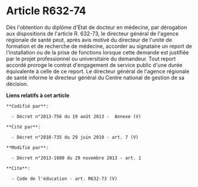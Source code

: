 # Article R632-74

Dès l'obtention du diplôme d'Etat de docteur en médecine, par dérogation aux dispositions de l'article R. 632-73, le
directeur général de l'agence régionale de santé peut, après avis motivé du directeur de l'unité de formation et de recherche
de médecine, accorder au signataire un report de l'installation ou de la prise de fonctions lorsque cette demande est
justifiée par le projet professionnel ou universitaire du demandeur. Tout report accordé proroge le contrat d'engagement de
service public d'une durée équivalente à celle de ce report. Le directeur général de l'agence régionale de santé informe le
directeur général du Centre national de gestion de sa décision.

**Liens relatifs à cet article**

	**Codifié par**:

	  - Décret n°2013-756 du 19 août 2013 -  Annexe (V)

	**Cité par**:

	  - Décret n°2010-735 du 29 juin 2010 - art. 7 (V)

	**Modifié par**:

	  - Décret n°2013-1080 du 29 novembre 2013 - art. 1

	**Cite**:

	  - Code de l'éducation - art. R632-73 (V)
